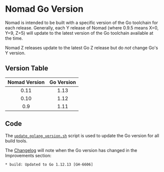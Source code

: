 # Nomad Go Version

Nomad is intended to be built with a specific version of the Go toolchain for
each release. Generally, each Y release of Nomad (where 0.9.5 means X=0, Y=9,
Z=5) will update to the latest version of the Go toolchain available at the
time.

Nomad Z releases update to the latest Go Z release but do *not* change Go's Y
version.

## Version Table

| Nomad Version | Go Version |
|:-------------:|:----------:|
| 0.11          | 1.13       |
| 0.10          | 1.12       |
| 0.9           | 1.11       |

## Code

The
[`update_golang_version.sh`](https://github.com/hashicorp/nomad/blob/master/scripts/update_golang_version.sh)
script is used to update the Go version for all build tools.

The [Changelog](https://github.com/hashicorp/nomad/blob/v0.10.2/CHANGELOG.md)
will note when the Go version has changed in the Improvements section:

```
* build: Updated to Go 1.12.13 [GH-6606]
```
